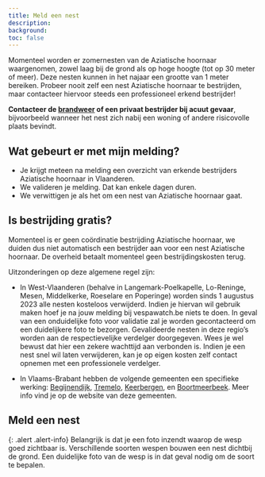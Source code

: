 ```yaml
---
title: Meld een nest
description:
background:
toc: false
---
```


Momenteel worden er zomernesten van de Aziatische hoornaar waargenomen, zowel laag bij de grond als op hoge hoogte (tot op 30 meter of meer). Deze nesten kunnen in het najaar een grootte van 1 meter bereiken. Probeer nooit zelf een nest Aziatische hoornaar te bestrijden, maar contacteer hiervoor steeds een professioneel erkend bestrijder!

**Contacteer de [brandweer](https://1722.be/nl/index.html) of een privaat bestrijder bij acuut gevaar**, bijvoorbeeld wanneer het nest zich nabij een woning of andere risicovolle plaats bevindt.

## Wat gebeurt er met mijn melding?

- Je krijgt meteen na melding een overzicht van erkende bestrijders Aziatische hoornaar in Vlaanderen. 
- We valideren je melding. Dat kan enkele dagen duren.
- We verwittigen je als het om een nest van Aziatische hoornaar gaat.


## Is bestrijding gratis?

Momenteel is er geen coördinatie bestrijding Aziatische hoornaar, we duiden dus niet automatisch een bestrijder aan voor een nest Aziatische hoornaar. De overheid betaalt momenteel geen bestrijdingskosten terug. 

Uitzonderingen op deze algemene regel zijn:

- In West-Vlaanderen (behalve in Langemark-Poelkapelle, Lo-Reninge, Mesen, Middelkerke, Roeselare en Poperinge) worden sinds 1 augustus 2023 alle nesten kosteloos verwijderd. Indien je hiervan wil gebruik maken hoef je na jouw melding bij vespawatch.be niets te doen. In geval van een onduidelijke foto voor validatie zal je worden gecontacteerd om een duidelijkere foto te bezorgen. Gevalideerde nesten in deze regio’s worden aan de respectievelijke verdelger doorgegeven. Wees je wel bewust dat hier een zekere wachttijd aan verbonden is. Indien je een nest snel wil laten verwijderen, kan je op eigen kosten zelf contact opnemen met een professionele verdelger. 


- In Vlaams-Brabant hebben de volgende gemeenten een specifieke werking: [Begijnendijk](https://www.begijnendijk.be/subsidie-voor-neutralisatie-aziatische-hoornaar), [Tremelo](https://www.tremelo.be/product/3399/subsidie-bestrijding-aziatische-hoornaar), [Keerbergen](https://www.keerbergen.be/subsidie-bestrijding-aziatische-hoornaar), en [Boortmeerbeek](https://www.boortmeerbeek.be/subsidie-bestrijding-aziatische-hoornaar-2). Meer info vind je op de website van deze gemeenten.


## Meld een nest

{: .alert .alert-info}
Belangrijk is dat je een foto inzendt waarop de wesp goed zichtbaar is. Verschillende soorten wespen bouwen een nest dichtbij de grond. Een duidelijke foto van de wesp is in dat geval nodig om de soort te bepalen.

<form action="" method="POST" id="nest-report-form" class="needs-validation" enctype="multipart/form-data" novalidate></form>

<script type="text/javascript" src="https://maps.googleapis.com/maps/api/js?sensor=false&key=AIzaSyAC8CPgw0vcpkW8J6Etd3q0pn9cnmb1c7g"></script>
<script src="/assets/js/iasset.js"></script>
